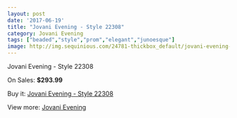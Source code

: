 ```yaml
---
layout: post
date: '2017-06-19'
title: "Jovani Evening - Style 22308"
category: Jovani Evening
tags: ["beaded","style","prom","elegant","junoesque"]
image: http://img.sequinious.com/24781-thickbox_default/jovani-evening-style-22308.jpg
---
```

Jovani Evening - Style 22308

On Sales: **$293.99**
<a href="https://www.sequinious.com/jovani-evening/10426-jovani-evening-style-22308.html"><amp-img layout="responsive" width="600" height="600" src="//img.sequinious.com/24781-thickbox_default/jovani-evening-style-22308.jpg" alt="Jovani Evening - Style 22308 0" /></a>
<a href="https://www.sequinious.com/jovani-evening/10426-jovani-evening-style-22308.html"><amp-img layout="responsive" width="600" height="600" src="//img.sequinious.com/24783-thickbox_default/jovani-evening-style-22308.jpg" alt="Jovani Evening - Style 22308 1" /></a>
<a href="https://www.sequinious.com/jovani-evening/10426-jovani-evening-style-22308.html"><amp-img layout="responsive" width="600" height="600" src="//img.sequinious.com/24782-thickbox_default/jovani-evening-style-22308.jpg" alt="Jovani Evening - Style 22308 2" /></a>

Buy it: [Jovani Evening - Style 22308](https://www.sequinious.com/jovani-evening/10426-jovani-evening-style-22308.html "Jovani Evening - Style 22308")

View more: [Jovani Evening](https://www.sequinious.com/59-jovani-evening "Jovani Evening")
